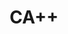 ---
layout: page
title: CA++
description: Enhance Carrier Aggregation (CA) through OTFS-based concurrent channel inference
img: assets/img/testbed_bs.jpg
redirect: https://github.com/mssn/ca-plus
importance: 1
category: 
---
